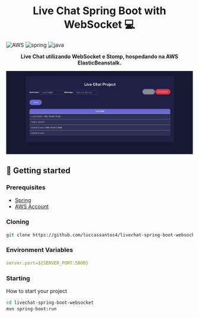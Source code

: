 [JAVA_BADGE]:https://img.shields.io/badge/java-%23ED8B00.svg?style=for-the-badge&logo=openjdk&logoColor=white
[SPRING_BADGE]: https://img.shields.io/badge/spring-%236DB33F.svg?style=for-the-badge&logo=spring&logoColor=white
[AWS_BADGE]:https://img.shields.io/badge/AWS-%23FF9900.svg?style=for-the-badge&logo=amazon-aws&logoColor=white


<h1 align="center" style="font-weight: bold;">Live Chat Spring Boot with WebSocket 💻</h1>

![AWS][AWS_BADGE]
![spring][SPRING_BADGE]
![java][JAVA_BADGE]

<p align="center">
  <b>Live Chat utilizando WebSocket e Stomp, hospedando na AWS ElasticBeanstalk.</b>
</p>

![Imagem da Issue](https://github.com/luccassantos4/livechat-spring-boot-websocket/blob/main/live-chat-print2.png?raw=true)


<h2 id="started">🚀 Getting started</h2>

<h3>Prerequisites</h3>

- [Spring](https://spring.io)
- [AWS Account](https://aws.amazon.com/pt/free/)

<h3>Cloning</h3>

```bash
git clone https://github.com/luccassantos4/livechat-spring-boot-websocket.git
```

<h3> Environment Variables</h2>


```yaml
server.port=${SERVER_PORT:5000}
```

<h3>Starting</h3>

How to start your project

```bash
cd livechat-spring-boot-websocket
mvn spring-boot:run
``````

